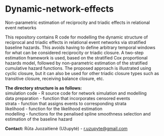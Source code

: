 # Dynamic-network-effects
Non-parametric estimation of reciprocity and triadic effects in relational event networks

This repository contains R code for modelling the dynamic structure of reciprocal and triadic effects in relational event networks via stratified baseline hazards. This avoids having to define arbitrary temporal windows for what can be considered reciprocity or triadic closure. A two-step estimation framework is used, based on the stratified Cox proportional hazards model, followed by non-parametric estimation of the stratified cumulative hazard functions. The proposed approach is illustrated using cyclic closure, but it can also be used for other triadic closure types such as transitive closure, receiving balance closure, etc.

**The directory structure is as follows:**\
simulation code - R source code for network simulation and modelling\
data preparation - function that incorporates censored events\
strata - function that assigns events to corresponding strata\
likelihood - function for the likelihood estimation\
modelling - functions for the penalised spline smoothness selection and estimation of the baseline hazard

**Contact:** Rūta Juozaitienė (Užupytė) - r.uzupyte@gmail.com
